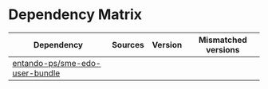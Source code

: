 # Dependency Matrix

Dependency | Sources | Version | Mismatched versions
---------- | ------- | ------- | -------------------
[entando-ps/sme-edo-user-bundle](https://github.com/entando-ps/sme-edo-user-bundle.git) |  | []() | 

